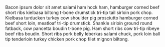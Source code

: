 Bacon ipsum dolor sit amet salami ham hock ham, hamburger corned beef short ribs kielbasa biltong t-bone drumstick tri-tip tail sirloin pork chop. 
Kielbasa turducken turkey cow shoulder pig prosciutto hamburger corned beef short loin, meatloaf tri-tip drumstick. Shankle sirloin ground round fatback, cow pancetta boudin t-bone pig. 
Ham short ribs cow tri-tip ribeye beef ribs boudin. Short ribs pork belly leberkas salami chuck, pork loin ball tip tenderloin turkey chicken pork chop filet mignon biltong.
